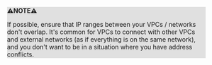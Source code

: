 <div style="margin:2em; background-color: #e0e0e0;">

<strong>⚠️NOTE️️️⚠️</strong>

If possible, ensure that IP ranges between your VPCs / networks don't overlap. It's common for VPCs to connect with other VPCs and external networks (as if everything is on the same network), and you don't want to be in a situation where you have address conflicts.
</div>

